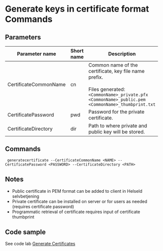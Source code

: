 # Generate keys in certificate format Commands

## Parameters

|Parameter name | Short name| Description																					| Required | Sample						|
|---------------|----------| -----------------------------------------------------------------------------------------------|----------|-------------------------------|
|CertificateCommonName|cn | Common name of the certificate, key file name prefix. <br><br>Files generated: <br>`<CommonName>_private.pfx`<br> `<CommonName>_public.pem`<br>  `<CommonName>_thumbprint.txt`|<b>Yes</b>|`"newCertificate"`|
|CertificatePassword|pwd |Password for the private certificate.|<b>Yes</b>|`"CertPassword123!"`|
|CertificateDirectory|dir |Path to where private and public key will be stored.|<b>No</b>|`"C:\\temp"`|


## Commands
```
 generatecertificate --CertificateCommonName <NAME> --CertificatePassword <PASSWORD> --CertificateDirectory <PATH>
```

## Notes
- Public certificate in PEM format can be added to client in HelseId selvbetjening 
- Private certificate can be installed on server or for users as needed (requires certificate password)
- Programmatic retrieval of certificate requires input of certificate thumbprint

## Code sample

See code lab [Generate Certificates](../code-lab/generatecertificates.ipynb) 